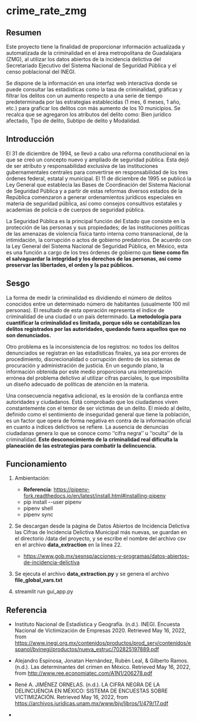 # crime_rate_zmg

## Resumen
Este proyecto tiene la finalidad de proporcionar información actualizada y automatizada de la criminalidad en el área metropolitana de Guadalajara (ZMG), al utilizar los datos abiertos de la incidencia delictiva del Secretariado Ejecutivo del Sistema Nacional de Seguridad Pública y el censo poblacional del INEGI. 

Se dispone de la información en una interfaz web interactiva donde se puede consultar las estadísticas como la tasa de criminalidad, gráficas y filtrar los delitos con un aumento respecto a una serie de tiempo predeterminada por las estrategias establecidas (1 mes, 6 meses, 1 año, etc.) para graficar los delitos con más aumento de los 10 municipios. Se recalca que se agregaron los atributos del delito como: Bien jurídico afectado, Tipo de delito, Subtipo de delito y Modalidad.

## Introducción 
El 31 de diciembre de 1994, se llevó a cabo una reforma constitucional en la que se creó un concepto nuevo y ampliado de seguridad pública. Esta dejó de ser atributo y responsabilidad exclusiva de las instituciones gubernamentales centrales para convertirse en responsabilidad de los tres órdenes federal, estatal y municipal. El 11 de diciembre de 1995 se publicó la Ley General que establecía las Bases de Coordinación del Sistema Nacional de Seguridad Pública y a partir de estas reformas diversos estados de la República comenzaron a generar ordenamientos jurídicos especiales en materia de seguridad pública, así como consejos consultivos estatales y academias de policía o de cuerpos de seguridad pública.

La Seguridad Pública es la principal función del Estado que consiste en la protección de las personas y sus propiedades; de las instituciones políticas de las amenazas de violencia física tanto interna como transnacional, de la intimidación, la corrupción o actos de gobierno predatorios. De acuerdo con la Ley General del Sistema Nacional de Seguridad Pública, en México, esta es una función a cargo de los tres órdenes de gobierno que **tiene como fin el salvaguardar la integridad y los derechos de las personas, así como preservar las libertades, el orden y la paz públicos.**
## Sesgo 
La forma de medir la criminalidad es dividiendo el número de delitos conocidos entre un determinado número de habitantes (usualmente 100 mil personas). El resultado de esta operación representa el índice de criminalidad de una ciudad o un país determinado. **La metodología para cuantificar la criminalidad es limitada, porque sólo se contabilizan los delitos registrados por las autoridades, quedando fuera aquellos que no son denunciados.**

Otro problema es la inconsistencia de los registros: no todos los delitos denunciados se registran en las estadísticas finales, ya sea por errores de procedimiento, discrecionalidad o corrupción dentro de los sistemas de procuración y administración de justicia. En un segundo plano, la información obtenida por este medio proporciona una interpretación errónea del problema delictivo al utilizar cifras parciales, lo que imposibilita un diseño adecuado de políticas de atención en la materia. 

Una consecuencia negativa adicional, es la erosión de la confianza entre autoridades y ciudadanos. Está  comprobado que los ciudadanos viven constantemente con el temor de ser víctimas de un delito. El miedo al delito, definido como el sentimiento de inseguridad general que tiene la población, es un factor que opera de forma negativa en contra de la información oficial en cuanto a índices delictivos se refiere. La ausencia de denuncias ciudadanas genera lo que se conoce como ‘‘cifra negra’’ u ‘‘oculta’’ de la criminalidad. **Este desconocimiento de la criminalidad real dificulta la planeación de las estrategias para combatir la delincuencia.**

## Funcionamiento

1. Ambientación:
    - **Referencia**: https://pipenv-fork.readthedocs.io/en/latest/install.html#installing-pipenv
    - pip install --user pipenv
    - pipenv shell
    - pipenv sync

2. Se descargan desde la página de Datos Abiertos de Incidencia Delictiva las Cifras de Incidencia Delictiva Municipal más nuevas, se guardan en el directorio /data del proyecto, y se escribe el nombre del archivo csv en el archivo **data_extraction** en la línea 22.
   - https://www.gob.mx/sesnsp/acciones-y-programas/datos-abiertos-de-incidencia-delictiva

4. Se ejecuta el archivo **data_extraction.py** y se genera el archivo **file_global_vars.txt**

5. streamlit run gui_app.py

## Referencia
- Instituto Nacional de Estadística y Geografía. (n.d.). INEGI. Encuesta Nacional de Victimización de Empresas 2020. Retrieved May 16, 2022, from https://www.inegi.org.mx/contenidos/productos/prod_serv/contenidos/espanol/bvinegi/productos/nueva_estruc/702825197889.pdf
- Alejandro Espinosa, Jonatan Hernández, Rubén Leal, & Gilberto Ramos. (n.d.). Las determinantes del crimen en México. Retrieved May 16, 2022, from http://www.ree.economiatec.com/A1N1/206278.pdf
- René A. JIMÉNEZ ORNELAS. (n.d.). LA CIFRA NEGRA DE LA DELINCUENCIA EN MÉXICO: SISTEMA DE ENCUESTAS SOBRE VICTIMIZACIÓN. Retrieved May 16, 2022, from https://archivos.juridicas.unam.mx/www/bjv/libros/1/479/17.pdf


- 
